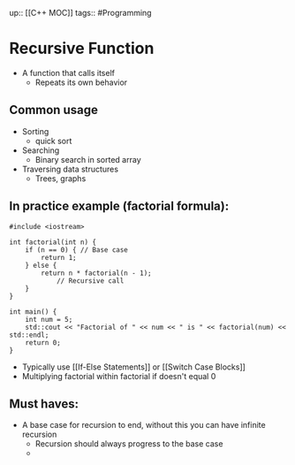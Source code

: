 up:: [[C++ MOC]]
tags:: #Programming 
# Recursive Function
- A function that calls itself
	- Repeats its own behavior
## Common usage
- Sorting
	- quick sort
- Searching
	- Binary search in sorted array
- Traversing data structures
	- Trees, graphs
## In practice example (factorial formula):
```
#include <iostream>

int factorial(int n) {
    if (n == 0) { // Base case
        return 1;
    } else {
        return n * factorial(n - 1); 
	        // Recursive call
    }
}

int main() {
    int num = 5;
    std::cout << "Factorial of " << num << " is " << factorial(num) << std::endl;
    return 0;
}
```
- Typically use [[If-Else Statements]] or [[Switch Case Blocks]]
- Multiplying factorial within factorial if doesn't equal 0
## Must haves:
- A base case for recursion to end, without this you can have infinite recursion
	- Recursion should always progress to the base case
	- 